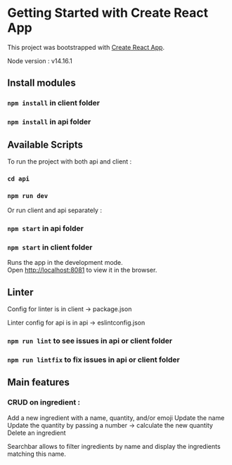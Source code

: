 # Getting Started with Create React App

This project was bootstrapped with [Create React App](https://github.com/facebook/create-react-app).

Node version : v14.16.1
## Install modules
### `npm install` in client folder
### `npm install` in api folder
## Available Scripts

To run the project with both api and client :
### `cd api`
### `npm run dev`

Or run client and api separately :
### `npm start` in api folder
### `npm start` in client folder

Runs the app in the development mode.\
Open [http://localhost:8081](http://localhost:8081) to view it in the browser.

## Linter
Config for linter is in client -> package.json

Linter config for api is in api -> eslintconfig.json
### `npm run lint` to see issues in api or client folder
### `npm run lintfix` to fix issues in api or client folder


## Main features

### CRUD on ingredient :
Add a new ingredient with a name, quantity, and/or emoji
Update the name
Update the quantity by passing a number -> calculate the new quantity
Delete an ingredient

Searchbar allows to filter ingredients by name and display the ingredients matching this name.